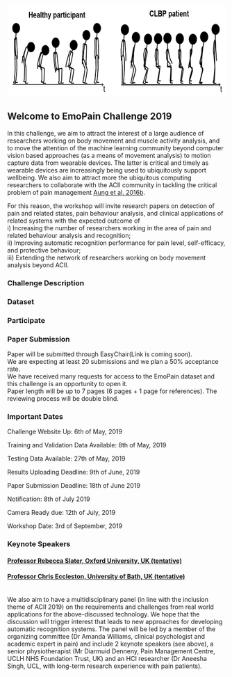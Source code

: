 <p align="center">
<img width="700" height="210" src="images/Animation.PNG">
</p>

## Welcome to EmoPain Challenge 2019

In this challenge, we aim to attract the interest of a large audience of researchers working on body movement and muscle activity 
analysis, and to move the attention of the machine learning community beyond computer vision based approaches (as a means of movement 
analysis) to motion capture data from wearable devices. The latter is critical and timely as wearable devices are increasingly being 
used to ubiquitously support wellbeing. We also aim to attract more the ubiquitous computing researchers to collaborate with the ACII 
community in tackling the critical problem of pain management [Aung et al. 2016b](https://ieeexplore.ieee.org/abstract/document/7173007). 

For this reason, the workshop will invite research papers on detection of pain and related states, pain behaviour analysis, and clinical applications of related systems with the expected outcome of
<br>
i)   Increasing the number of researchers working in the area of pain and related behaviour analysis and recognition;
<br>
ii)  Improving automatic recognition performance for pain level, self-efficacy, and protective behaviour; 
<br>
iii) Extending the network of researchers working on body movement analysis beyond ACII.

### Challenge Description


### Dataset


### Participate


### Paper Submission

Paper will be submitted through EasyChair(Link is coming soon).
<br>
We are expecting at least 20 submissions and we plan a 50% acceptance rate. 
<br>
We have received many requests for access to the EmoPain dataset and this challenge is an opportunity to open it. 
<br>
Paper length will be up to 7 pages (6 pages + 1 page for references). 
The reviewing process will be double blind.

### Important Dates

Challenge Website Up: 6th of May, 2019

Training and Validation Data Available: 8th of May, 2019

Testing Data Available: 27th of May, 2019

Results Uploading Deadline: 9th of June, 2019

Paper Submission Deadline: 18th of June 2019

Notification: 8th of July 2019

Camera Ready due: 12th of July, 2019

Workshop Date: 3rd of September, 2019

### Keynote Speakers

#### [Professor Rebecca Slater, Oxford University, UK (tentative)](https://www.paediatrics.ox.ac.uk/team/rebeccah-slater)

#### [Professor Chris Eccleston, University of Bath, UK (tentative)](https://researchportal.bath.ac.uk/en/persons/chris-eccleston)
<br>
We also aim to have a multidisciplinary panel (in line with the inclusion theme of ACII 2019) on the requirements and challenges from 
real world applications for the above-discussed technology. We hope that the discussion will trigger interest that leads to new 
approaches for developing automatic recognition systems. The panel will be led by a member of the organizing committee (Dr Amanda 
Williams, clinical psychologist and academic expert in pain) and include 2 keynote speakers (see above), a senior physiotherapist (Mr 
Diarmuid Denneny, Pain Management Centre, UCLH NHS Foundation Trust, UK) and an HCI researcher (Dr Aneesha Singh, UCL, with long-term 
research experience with pain patients).
